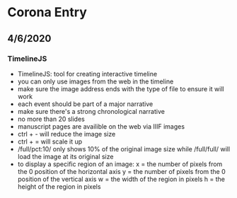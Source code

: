 # Corona Entry

## 4/6/2020

### TimelineJS

- TimelineJS: tool for creating interactive timeline
- you can only use images from the web in the timeline
- make sure the image address ends with the type of file to ensure it will work
- each event should be part of a major narrative
- make sure there's a strong chronological narrative
- no more than 20 slides
- manuscript pages are availible on the web via IIIF images
- ctrl + - will reduce the image size
- ctrl + = will scale it up
-  /full/pct:10/ only shows 10% of the original image size while /full/full/ will load the image at its original size
- to display a specific region of an image:
x = the number of pixels from the 0 position of the horizontal axis
y = the number of pixels from the 0 position of the vertical axis
w = the width of the region in pixels
h = the height of the region in pixels
